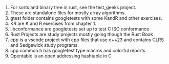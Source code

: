1. For sorts and binary tree in rust, see the test_geeks project.
2. These are standalone files for mostly array algorithms.
3. gtest folder contains googletests with some KandR and other exercises.
4. KR are K and R exercises from chapter 1.
5. libconformance are googletests set up to test C ISO conformance
6. Rust Projects are study projects mostly going though the Rust Book
7. cpp is a vscode project with cpp files that use c++23 and contains CLRS and Sedgewick study programs.
8. cpp common.h has googletest type macros and colorful reports
9. Opentable is an open addressing hashtable in C
   

